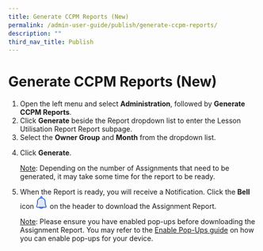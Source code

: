 ```yaml
---
title: Generate CCPM Reports (New)
permalink: /admin-user-guide/publish/generate-ccpm-reports/
description: ""
third_nav_title: Publish
---
```

<h1 id="generate-ccpm-reports-new-">Generate CCPM Reports (New)</h1>
<ol>
<li>Open the left menu and select <strong>Administration</strong>, followed by <strong>Generate CCPM Reports</strong>.</li>
<li>Click <strong>Generate</strong> beside the Report dropdown list to enter the Lesson Utilisation Report Report subpage.</li>
<li>Select the <strong>Owner Group</strong> and <strong>Month</strong> from the dropdown list.</li>
<li><p>Click <strong>Generate</strong>. </p>
<p><u>Note</u>: Depending on the number of Assignments that need to be generated, it may take some time for the report to be ready.</p>
</li>
<li><p>When the Report is ready, you will receive a Notification. Click the <strong>Bell</strong> icon <img style="width:1.5rem; display: inline;" src="/images/Icons/Bell.svg"> on the header to download the Assignment Report.</p>
<p> <u>Note</u>: Please ensure you have enabled pop-ups before downloading the Assignment Report. You may refer to the <a target="_blank" href="/files/Userguide/Downloadable%20Resources/e-assessment-guide-for-SLS.pdf">Enable Pop-Ups guide</a> on how you can enable pop-ups for your device.</p>
</li>
</ol>